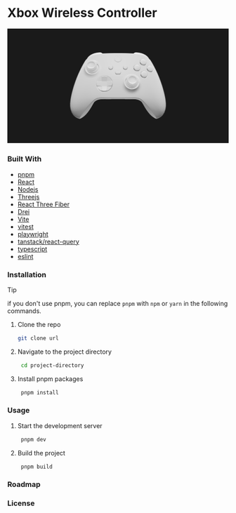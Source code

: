 # Xbox Wireless Controller

![Product Screenshot](/public/screenshot.png)

### Built With

- [pnpm](https://pnpm.io/)
- [React](https://reactjs.org)
- [Nodejs](https://nodejs.org/)
- [Threejs](https://threejs.org/)
- [React Three Fiber](https://github.com/pmndrs/react-three-fiber)
- [Drei](https://github.com/pmndrs/drei)
- [Vite](https://vitejs.dev/)
- [vitest](https://vitest.dev/)
- [playwright](https://playwright.dev/)
- [tanstack/react-query](https://tanstack.com/query/)
- [typescript](https://www.typescriptlang.org/)
- [eslint](https://eslint.org/)

### Installation

> [!TIP]
> if you don't use pnpm, you can replace `pnpm` with `npm` or `yarn` in the following commands.

1. Clone the repo

   ```sh
   git clone url
   ```

2. Navigate to the project directory

   ```sh
    cd project-directory
   ```

3. Install pnpm packages

   ```sh
    pnpm install
   ```

### Usage

1. Start the development server
   ```sh
    pnpm dev
   ```
2. Build the project
   ```sh
    pnpm build
   ```

### Roadmap

### License
